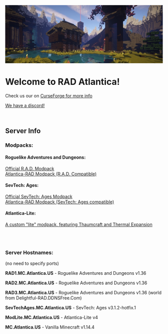 <!-- This is a comment. It will not show up on the page -->

<!-- Banner is a known class in own codebase. Use it to add an image banner above content -->
<img className="banner" src="https://raw.githubusercontent.com/kaplantm/atlantica-assets/master/images/banner.jpg" />

# Welcome to RAD Atlantica!

Check us our on <a href="https://www.curseforge.com/minecraft/modpacks/roguelike-adventures-and-dungeons/" target="_blank">CurseForge for more info</a>

<a href="https://discord.gg/wMpsj8y" target="_blank">We have a discord!</a>

<br>

## Server Info

### Modpacks:

#### Roguelike Adventures and Dungeons:

<!-- This is a comment. It will not show up on the page

I am using HTML links here instead of markdown so I can use  target="_blank" to open them in a new page since they link outside this site. -->

<a href="https://www.curseforge.com/minecraft/modpacks/roguelike-adventures-and-dungeons" target="_blank">Official R.A.D. Modpack</a>  
<a href="https://www.technicpack.net/modpack/Atlantica-RAD" target="_blank">Atlantica-RAD Modpack (R.A.D. Compatible)</a>

#### SevTech: Ages:

<a href="https://www.curseforge.com/minecraft/modpacks/sevtech-ages" target="_blank">Official SevTech: Ages Modpack</a>  
<a href="https://www.technicpack.net/modpack/Atlantica-ST" target="_blank">Atlantica-RAD Modpack (SevTech: Ages compatible)</a>

#### Atlantica-Lite:

<a href="https://www.technicpack.net/modpack/Atlantica" target="\_blank">A custom "lite" modpack, featuring Thaumcraft and Thermal Expansion</a>

<br><br>

### Server Hostnames:

(no need to specify ports)

**RAD1.MC.Atlantica.US** - Roguelike Adventures and Dungeons v1.36

**RAD2.MC.Atlantica.US** - Roguelike Adventures and Dungeons v1.36

**RAD3.MC.Atlantica.US** - Roguelike Adventures and Dungeons v1.36 (world from Delightful-RAD.DDNSFree.Com)

**SevTechAges.MC.Atlantica.US** - SevTech: Ages v3.1.2-hotfix.1

**ModLite.MC.Atlantica.US** - Atlantica-Lite v4

**MC.Atlantica.US** - Vanilla Minecraft v1.14.4
